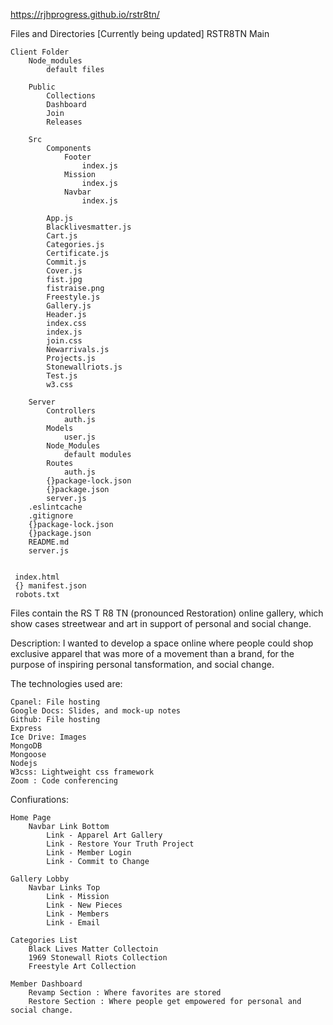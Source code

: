 https://rjhprogress.github.io/rstr8tn/


Files and Directories [Currently being updated]
RSTR8TN Main 
```
Client Folder
    Node_modules
        default files

    Public
        Collections
        Dashboard
        Join
        Releases

    Src
        Components
            Footer
                index.js
            Mission
                index.js
            Navbar
                index.js

        App.js
        Blacklivesmatter.js
        Cart.js
        Categories.js
        Certificate.js
        Commit.js
        Cover.js
        fist.jpg
        fistraise.png
        Freestyle.js
        Gallery.js
        Header.js
        index.css
        index.js
        join.css
        Newarrivals.js
        Projects.js
        Stonewallriots.js
        Test.js
        w3.css

    Server
        Controllers
            auth.js
        Models
            user.js
        Node_Modules
            default modules
        Routes
            auth.js
        {}package-lock.json
        {}package.json
        server.js
    .eslintcache
    .gitignore
    {}package-lock.json
    {}package.json   
    README.md
    server.js
           

 index.html
 {} manifest.json
 robots.txt
```
Files contain the RS T R8 TN (pronounced Restoration) online gallery, which show cases streetwear and art in support of personal and social change. 

Description: I wanted to develop a space online 
where people could shop exclusive apparel that
was more of a movement than a brand, for the purpose of inspiring
personal tansformation, and social change. 

The technologies used are: 
```
Cpanel: File hosting
Google Docs: Slides, and mock-up notes
Github: File hosting
Express
Ice Drive: Images
MongoDB
Mongoose
Nodejs
W3css: Lightweight css framework
Zoom : Code conferencing 

```
Confiurations:
```
Home Page
    Navbar Link Bottom
        Link - Apparel Art Gallery
        Link - Restore Your Truth Project
        Link - Member Login
        Link - Commit to Change

Gallery Lobby
    Navbar Links Top
        Link - Mission
        Link - New Pieces
        Link - Members 
        Link - Email

Categories List
    Black Lives Matter Collectoin 
    1969 Stonewall Riots Collection
    Freestyle Art Collection 

Member Dashboard
    Revamp Section : Where favorites are stored
    Restore Section : Where people get empowered for personal and social change.




    
